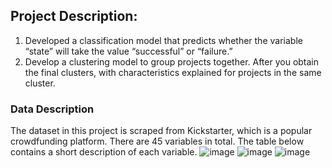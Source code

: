 ## Project Description:
1. Developed a classification model that predicts whether the variable “state” will take the value “successful” or “failure.” 
2. Develop a clustering model to group projects together. After you obtain the final clusters, with characteristics explained for projects in the same cluster.
### Data Description
The dataset in this project is scraped from Kickstarter, which is a popular crowdfunding platform. There are 45 variables in total. The table below contains a short description of each variable.
![image](https://user-images.githubusercontent.com/59845928/184451475-aa364ce2-8e0f-4395-a2a7-90bf3f38f028.png)
![image](https://user-images.githubusercontent.com/59845928/184451497-090e9e11-429e-44b3-9ee9-3b984e32e871.png)
![image](https://user-images.githubusercontent.com/59845928/184451514-3cd77355-b8b3-4905-a8ef-5c5f74c67edb.png)
